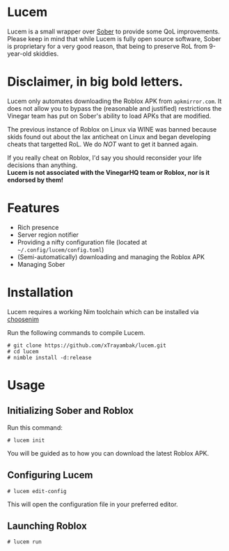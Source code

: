 # Lucem
Lucem is a small wrapper over [Sober](https://sober.vinegarhq.org) to provide some QoL improvements. \
Please keep in mind that while Lucem is fully open source software, Sober is proprietary for a very good reason, that being to preserve RoL from 9-year-old skiddies.

# Disclaimer, in big bold letters.
Lucem only automates downloading the Roblox APK from `apkmirror.com`. It does not allow you to bypass the (reasonable and justified) restrictions the Vinegar team has put on Sober's ability to load APKs that are modified.

The previous instance of Roblox on Linux via WINE was banned because skids found out about the lax anticheat on Linux and began developing cheats that targetted RoL. We do *NOT* want to get it banned again.

If you really cheat on Roblox, I'd say you should reconsider your life decisions than anything. \
**Lucem is not associated with the VinegarHQ team or Roblox, nor is it endorsed by them!**

# Features
- Rich presence
- Server region notifier
- Providing a nifty configuration file (located at `~/.config/lucem/config.toml`)
- (Semi-automatically) downloading and managing the Roblox APK
- Managing Sober

# Installation
Lucem requires a working Nim toolchain which can be installed via [choosenim](https://nim-lang.org/install_unix.html)

Run the following commands to compile Lucem.
```command
# git clone https://github.com/xTrayambak/lucem.git
# cd lucem
# nimble install -d:release
```

# Usage
## Initializing Sober and Roblox
Run this command:

```command
# lucem init
```

You will be guided as to how you can download the latest Roblox APK.

## Configuring Lucem
```command
# lucem edit-config
```

This will open the configuration file in your preferred editor.

## Launching Roblox
```command
# lucem run
```
